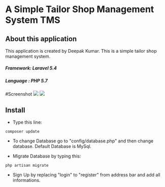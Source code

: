 # A Simple Tailor Shop Management System  TMS

## About this application

This application is created by Deepak Kumar. This is a simple tailor shop management system. <br>
##### Framework: Laravel 5.4
##### Language : PHP 5.7

#Screenshot
<img src="public/assets/images/image1.png">
<img src="public/assets/images/image2.png">

## Install
- Type this line:
```
composer update
```
- To change Database go to "config/database.php" and then change database. Default Database is MySql.

- Migrate Database by typing this:
```
php artisan migrate
```
- Sign Up by replacing "login" to "register" from address bar and add all informations.

   